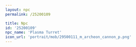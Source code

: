 ```yaml
---
layout: npc
permalink: /25200109

title: Npc
id: '25200109'
npc_name: 'Plasma Turret'
icon_url: 'portrait/mob/29500111_m_archeon_cannon_p.png'
---
```

